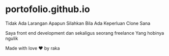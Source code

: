 # portofolio.github.io

Tidak Ada Larangan Apapun Silahkan Bila Ada Keperluan Clone Sana

Saya front end development dan sekaligus seorang freelance
Yang hobinya ngulik 

Made with love ❤️ by raka
